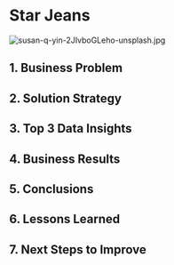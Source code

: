 # Star Jeans
![susan-q-yin-2JIvboGLeho-unsplash.jpg](https://github.com/anaangelicacm/star_jeans/blob/main/images/jason-leung-DmD8HVOjy4c-unsplash.jpg?raw=true)


## 1. Business Problem


## 2. Solution Strategy


## 3. Top 3 Data Insights


## 4. Business Results


## 5. Conclusions


## 6. Lessons Learned


## 7. Next Steps to Improve

